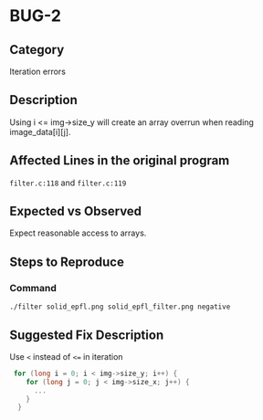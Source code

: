 # BUG-2
## Category
Iteration errors

## Description
Using i <= img->size_y will create an array overrun when reading image_data[i][j].

## Affected Lines in the original program
`filter.c:118` and `filter.c:119`

## Expected vs Observed
Expect reasonable access to arrays.

## Steps to Reproduce
### Command
```shell
./filter solid_epfl.png solid_epfl_filter.png negative
```

## Suggested Fix Description
Use `<` instead of `<=` in iteration
```c
 for (long i = 0; i < img->size_y; i++) {
    for (long j = 0; j < img->size_x; j++) {
      ...
    }
  }
```